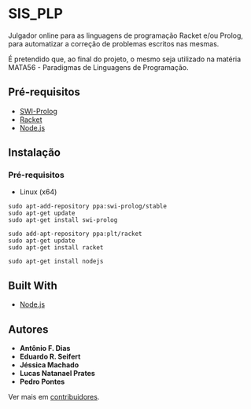 # SIS_PLP

Julgador online para as linguagens de programação Racket e/ou Prolog, para automatizar a correção de problemas escritos nas mesmas.

É pretendido que, ao final do projeto, o mesmo seja utilizado na matéria MATA56 - Paradigmas de Linguagens de Programação.

## Pré-requisitos

* [SWI-Prolog](http://www.swi-prolog.org)
* [Racket](https://racket-lang.org/)
* [Node.js](https://nodejs.org/en/)

## Instalação 

### Pré-requisitos
	
* Linux (x64)

```
sudo apt-add-repository ppa:swi-prolog/stable
sudo apt-get update
sudo apt-get install swi-prolog

sudo add-apt-repository ppa:plt/racket
sudo apt-get update
sudo apt-get install racket

sudo apt-get install nodejs
```

## Built With

* [Node.js](https://nodejs.org/en/)

## Autores

* **Antônio F. Dias**
* **Eduardo R. Seifert**
* **Jéssica Machado**
* **Lucas Natanael Prates**
* **Pedro Pontes**

Ver mais em [contribuidores](https://github.com/antoniofdias/sis_plp/contributors).